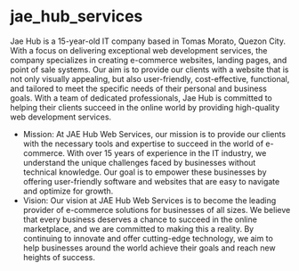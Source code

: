 # jae_hub_services

Jae Hub is a 15-year-old IT company based in Tomas Morato, Quezon City. With a focus on delivering exceptional web development services, the company specializes in creating e-commerce websites, landing pages, and point of sale systems. Our aim is to provide our clients with a website that is not only visually appealing, but also user-friendly, cost-effective, functional, and tailored to meet the specific needs of their personal and business goals. With a team of dedicated professionals, Jae Hub is committed to helping their clients succeed in the online world by providing high-quality web development services.
<ul>
  <li>Mission: At JAE Hub Web Services, our mission is to provide our clients with the necessary tools and expertise to succeed in the world of e-commerce. With over 15 years of experience in the IT industry, we understand the unique challenges faced by businesses without technical knowledge. Our goal is to empower these businesses by offering user-friendly software and websites that are easy to navigate and optimize for growth.</li>
  <li>Vision: Our vision at JAE Hub Web Services is to become the leading provider of e-commerce solutions for businesses of all sizes. We believe that every business deserves a chance to succeed in the online marketplace, and we are committed to making this a reality. By continuing to innovate and offer cutting-edge technology, we aim to help businesses around the world achieve their goals and reach new heights of success.</li>
</ul>


